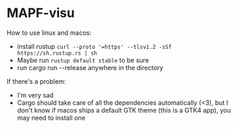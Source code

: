 # MAPF-visu

How to use linux and macos:
- install rustup `curl --proto '=https' --tlsv1.2 -sSf https://sh.rustup.rs | sh`
- Maybe run `rustup default stable` to be sure
- run cargo run --release anywhere in the directory

If there's a problem:
- I'm very sad
- Cargo should take care of all the dependencies automatically (<3), but I don't know if macos ships a default GTK theme (this is a GTK4 app), you may need to install one
